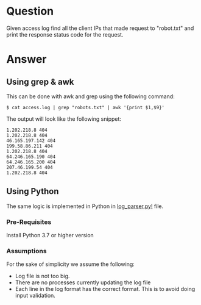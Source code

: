 # Question
Given access log find all the client IPs that made request to "robot.txt" and print the response status code for the request.

# Answer
## Using grep & awk
This can be done with awk and grep using the following command:
```
$ cat access.log | grep "robots.txt" | awk '{print $1,$9}'
```

The output will look like the following snippet:
```
1.202.218.8 404
1.202.218.8 404
46.165.197.142 404
199.58.86.211 404
1.202.218.8 404
64.246.165.190 404
64.246.165.200 404
207.46.199.54 404
1.202.218.8 404
```

## Using Python
The same logic is implemented in Python in [log_parser.py!](https://github.com/c-raj/scripting/blob/main/log_parser.py) file.

### Pre-Requisites
Install Python 3.7 or higher version

### Assumptions

For the sake of simplicity we assume the following:
* Log file is not too big.
* There are no processes currently updating the log file
* Each line in the log format has the correct format. This is to avoid doing input validation.
 